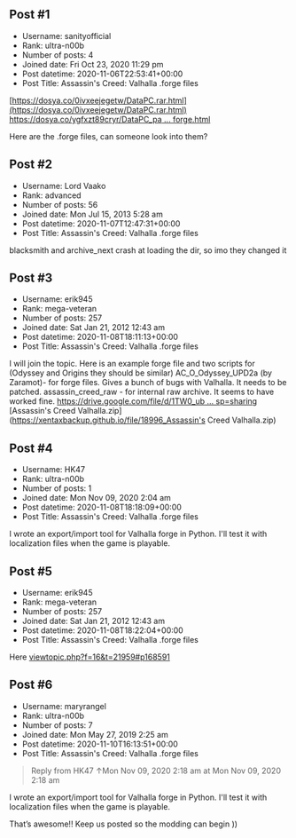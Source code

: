 ## Post #1
- Username: sanityofficial
- Rank: ultra-n00b
- Number of posts: 4
- Joined date: Fri Oct 23, 2020 11:29 pm
- Post datetime: 2020-11-06T22:53:41+00:00
- Post Title: Assassin's Creed: Valhalla .forge files

[https://dosya.co/0ivxeejegetw/DataPC.rar.html](https://dosya.co/0ivxeejegetw/DataPC.rar.html)
[https://dosya.co/ygfxzt89cryr/DataPC_pa ... forge.html](https://dosya.co/ygfxzt89cryr/DataPC_patch_01.forge.html)

Here are the .forge files, can someone look into them?
## Post #2
- Username: Lord Vaako
- Rank: advanced
- Number of posts: 56
- Joined date: Mon Jul 15, 2013 5:28 am
- Post datetime: 2020-11-07T12:47:31+00:00
- Post Title: Assassin's Creed: Valhalla .forge files

blacksmith and archive_next crash at loading the dir, so imo they changed it
## Post #3
- Username: erik945
- Rank: mega-veteran
- Number of posts: 257
- Joined date: Sat Jan 21, 2012 12:43 am
- Post datetime: 2020-11-08T18:11:13+00:00
- Post Title: Assassin's Creed: Valhalla .forge files

I will join the topic.
Here is an example forge file and two scripts for (Odyssey and Origins they should be similar)
AC_O_Odyssey_UPD2a (by Zaramot)- for forge files. Gives a bunch of bugs with Valhalla. It needs to be patched.
assassin_creed_raw - for internal raw archive. It seems to have worked fine.
[https://drive.google.com/file/d/1TW0_ub ... sp=sharing](https://drive.google.com/file/d/1TW0_ub1FmjyU26qyFqe9h7zUOuUynM8C/view?usp=sharing)
[Assassin's Creed Valhalla.zip](https://xentaxbackup.github.io/file/18996_Assassin's Creed Valhalla.zip)
## Post #4
- Username: HK47
- Rank: ultra-n00b
- Number of posts: 1
- Joined date: Mon Nov 09, 2020 2:04 am
- Post datetime: 2020-11-08T18:18:09+00:00
- Post Title: Assassin's Creed: Valhalla .forge files

I wrote an export/import tool for Valhalla forge in Python. I'll test it with localization files when the game is playable.
## Post #5
- Username: erik945
- Rank: mega-veteran
- Number of posts: 257
- Joined date: Sat Jan 21, 2012 12:43 am
- Post datetime: 2020-11-08T18:22:04+00:00
- Post Title: Assassin's Creed: Valhalla .forge files

Here
[viewtopic.php?f=16&t=21959#p168591](https://forum.xentax.com/viewtopic.php?f=16&t=21959#p168591)
## Post #6
- Username: maryrangel
- Rank: ultra-n00b
- Number of posts: 7
- Joined date: Mon May 27, 2019 2:25 am
- Post datetime: 2020-11-10T16:13:51+00:00
- Post Title: Assassin's Creed: Valhalla .forge files

> Reply from HK47 ↑Mon Nov 09, 2020 2:18 am at Mon Nov 09, 2020 2:18 am
>
> 
I wrote an export/import tool for Valhalla forge in Python. I'll test it with localization files when the game is playable.

That’s awesome!! Keep us posted so the modding can begin ))
